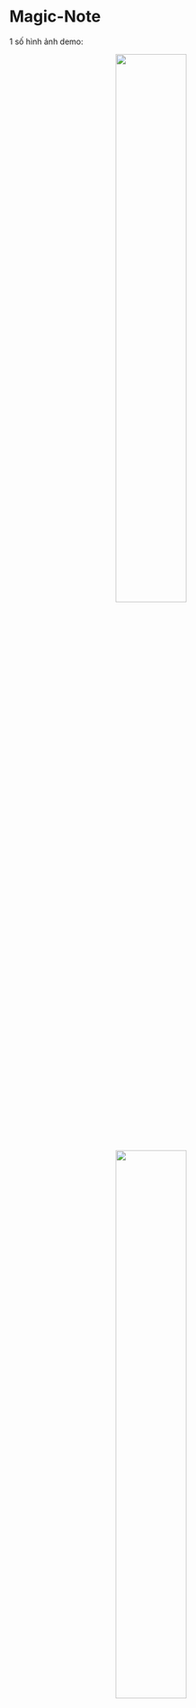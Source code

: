 # Magic-Note
1 số hình ảnh demo:<br />
<div align="center">
  <img src="preview/1.png" width="50%"/>
  <img src="preview/2.png" width="50%"/>
  <img src="preview/3.png" width="50%"/>
  <img src="preview/4.png" width="50%"/>
  <img src="preview/5.png" width="50%"/>
  <img src="preview/6.png" width="50%"/>
  <img src="preview/7.png" width="50%"/>
  <img src="preview/8.png" width="50%"/>
  <img src="preview/9.png" width="50%"/>
  <img src="preview/10.png" width="50%"/>
  <img src="preview/11.png" width="50%"/>
  <img src="preview/12.png" width="50%"/>
  <img src="preview/13.png" width="50%"/>
  <img src="preview/14.png" width="50%"/>
</ div>
